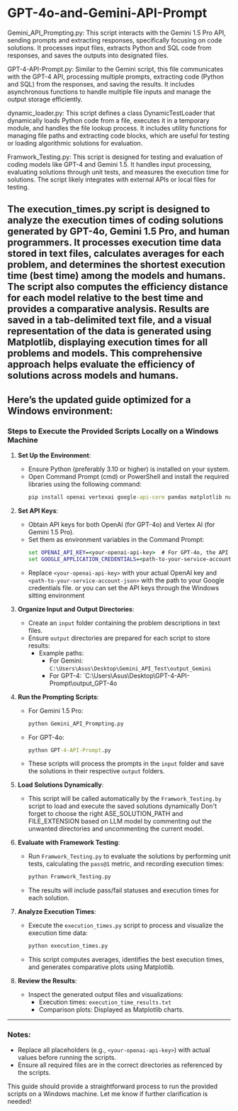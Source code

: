 # GPT-4o-and-Gemini-API-Prompt
Gemini_API_Prompting.py: This script interacts with the Gemini 1.5 Pro API, sending prompts and extracting responses, specifically focusing on code solutions. It processes input files, extracts Python and SQL code from responses, and saves the outputs into designated files.

GPT-4-API-Prompt.py: Similar to the Gemini script, this file communicates with the GPT-4 API, processing multiple prompts, extracting code (Python and SQL) from the responses, and saving the results. It includes asynchronous functions to handle multiple file inputs and manage the output storage efficiently. 

dynamic_loader.py: This script defines a class DynamicTestLoader that dynamically loads Python code from a file, executes it in a temporary module, and handles the file lookup process. It includes utility functions for managing file paths and extracting code blocks, which are useful for testing or loading algorithmic solutions for evaluation.

Framwork_Testing.py: This script is designed for testing and evaluation of coding models like GPT-4 and Gemini 1.5. It handles input processing, evaluating solutions through unit tests, and measures the execution time for solutions. The script likely integrates with external APIs or local files for testing.

The execution_times.py script is designed to analyze the execution times of coding solutions generated by GPT-4o, Gemini 1.5 Pro, and human programmers. It processes execution time data stored in text files, calculates averages for each problem, and determines the shortest execution time (best time) among the models and humans.
The script also computes the efficiency distance for each model relative to the best time and provides a comparative analysis. Results are saved in a tab-delimited text file, and a visual representation of the data is generated using Matplotlib, displaying execution times for all problems and models. This comprehensive approach helps evaluate the efficiency of solutions across models and humans.
---
Here’s the updated guide optimized for a Windows environment:
---

### Steps to Execute the Provided Scripts Locally on a Windows Machine

1. **Set Up the Environment**:
   - Ensure Python (preferably 3.10 or higher) is installed on your system.
   - Open Command Prompt (cmd) or PowerShell and install the required libraries using the following command:
     ```cmd
     pip install openai vertexai google-api-core pandas matplotlib numpy
     ```

2. **Set API Keys**:
   - Obtain API keys for both OpenAI (for GPT-4o) and Vertex AI (for Gemini 1.5 Pro).
   - Set them as environment variables in the Command Prompt:
     ```cmd
     set OPENAI_API_KEY=<your-openai-api-key>  # For GPT-4o, the API keys are set through the Windows system environment settings.
     set GOOGLE_APPLICATION_CREDENTIALS=<path-to-your-service-account-json>  # For Gemini, this line doesn't exist in my code because the API keys are set through the Windows system environment settings.
     ```
   - Replace `<your-openai-api-key>` with your actual OpenAI key and `<path-to-your-service-account-json>` with the path to your Google credentials file. or you can set the API keys through the Windows sitting environment

3. **Organize Input and Output Directories**:
   - Create an `input` folder containing the problem descriptions in text files.
   - Ensure `output` directories are prepared for each script to store results:
     - Example paths:
       - For Gemini: `C:\Users\Asus\Desktop\Gemini_API_Test\output_Gemini`
       - For GPT-4: `C:\Users\Asus\Desktop\GPT-4-API-Prompt\output_GPT-4o

4. **Run the Prompting Scripts**:
   - For Gemini 1.5 Pro:
     ```cmd
     python Gemini_API_Prompting.py
     ```
   - For GPT-4o:
     ```cmd
     python GPT-4-API-Prompt.py
     ```
   - These scripts will process the prompts in the `input` folder and save the solutions in their respective `output` folders.

5. **Load Solutions Dynamically**:
   - This script will be called automatically by the `Framwork_Testing.by` script to load and execute the saved solutions dynamically 
     Don't forget to choose the right ASE_SOLUTION_PATH and FILE_EXTENSION based on LLM model by commenting out the unwanted directories and uncommenting the current model.  
    
6. **Evaluate with Framework Testing**:
   - Run `Framwork_Testing.py` to evaluate the solutions by performing unit tests, calculating the `pass@1` metric, and recording execution times:
     ```cmd
     python Framwork_Testing.py
     ```
   - The results will include pass/fail statuses and execution times for each solution.

7. **Analyze Execution Times**:
   - Execute the `execution_times.py` script to process and visualize the execution time data:
     ```cmd
     python execution_times.py
     ```
   - This script computes averages, identifies the best execution times, and generates comparative plots using Matplotlib.

8. **Review the Results**:
   - Inspect the generated output files and visualizations:
     - Execution times: `execution_time_results.txt`
     - Comparison plots: Displayed as Matplotlib charts.
---

### Notes:
- Replace all placeholders (e.g., `<your-openai-api-key>`) with actual values before running the scripts.
- Ensure all required files are in the correct directories as referenced by the scripts.

This guide should provide a straightforward process to run the provided scripts on a Windows machine. Let me know if further clarification is needed!



